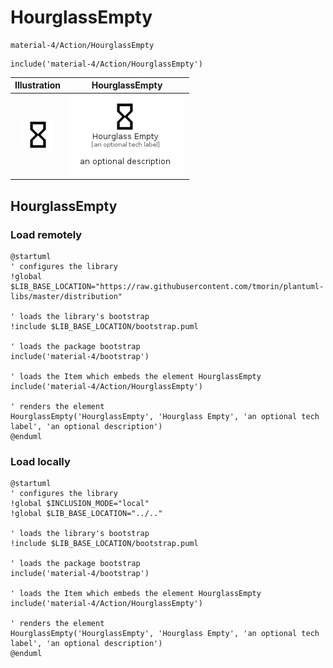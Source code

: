 # HourglassEmpty


```text
material-4/Action/HourglassEmpty
```

```text
include('material-4/Action/HourglassEmpty')
```



| Illustration | HourglassEmpty |
| :---: | :---: |
| ![illustration for Illustration](../../material-4/Action/HourglassEmpty.png) | ![illustration for HourglassEmpty](../../material-4/Action/HourglassEmpty.Local.png) |




## HourglassEmpty

### Load remotely
```plantuml
@startuml
' configures the library
!global $LIB_BASE_LOCATION="https://raw.githubusercontent.com/tmorin/plantuml-libs/master/distribution"

' loads the library's bootstrap
!include $LIB_BASE_LOCATION/bootstrap.puml

' loads the package bootstrap
include('material-4/bootstrap')

' loads the Item which embeds the element HourglassEmpty
include('material-4/Action/HourglassEmpty')

' renders the element
HourglassEmpty('HourglassEmpty', 'Hourglass Empty', 'an optional tech label', 'an optional description')
@enduml
```

### Load locally
```plantuml
@startuml
' configures the library
!global $INCLUSION_MODE="local"
!global $LIB_BASE_LOCATION="../.."

' loads the library's bootstrap
!include $LIB_BASE_LOCATION/bootstrap.puml

' loads the package bootstrap
include('material-4/bootstrap')

' loads the Item which embeds the element HourglassEmpty
include('material-4/Action/HourglassEmpty')

' renders the element
HourglassEmpty('HourglassEmpty', 'Hourglass Empty', 'an optional tech label', 'an optional description')
@enduml
```

